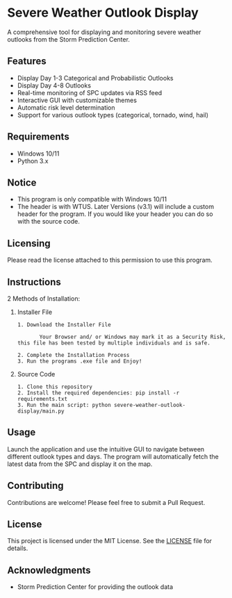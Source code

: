 # Severe Weather Outlook Display

A comprehensive tool for displaying and monitoring severe weather outlooks from the Storm Prediction Center.

## Features

- Display Day 1-3 Categorical and Probabilistic Outlooks
- Display Day 4-8 Outlooks
- Real-time monitoring of SPC updates via RSS feed
- Interactive GUI with customizable themes
- Automatic risk level determination
- Support for various outlook types (categorical, tornado, wind, hail)

## Requirements

- Windows 10/11
- Python 3.x

## Notice

- This program is only compatible with Windows 10/11
- The header is with WTUS. Later Versions (v3.1) will include a custom header for the program. If you would like your header you can do so with the source code.

## Licensing

Please read the license attached to this permission to use this program.

## Instructions

2 Methods of Installation:

1. Installer File

       1. Download the Installer File

              Your Browser and/ or Windows may mark it as a Security Risk, this file has been tested by multiple individuals and is safe.

       2. Complete the Installation Process
       3. Run the programs .exe file and Enjoy!

2. Source Code

       1. Clone this repository
       2. Install the required dependencies: pip install -r requirements.txt
       3. Run the main script: python severe-weather-outlook-display/main.py

## Usage

Launch the application and use the intuitive GUI to navigate between different outlook types and days. The program will automatically fetch the latest data from the SPC and display it on the map.

## Contributing

Contributions are welcome! Please feel free to submit a Pull Request.

## License

This project is licensed under the MIT License. See the [LICENSE](LICENSE) file for details.

## Acknowledgments

- Storm Prediction Center for providing the outlook data
